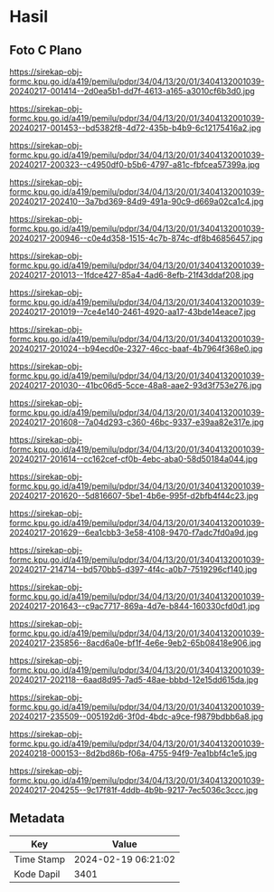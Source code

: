 # Hasil

## Foto C Plano

https://sirekap-obj-formc.kpu.go.id/a419/pemilu/pdpr/34/04/13/20/01/3404132001039-20240217-001414--2d0ea5b1-dd7f-4613-a165-a3010cf6b3d0.jpg

https://sirekap-obj-formc.kpu.go.id/a419/pemilu/pdpr/34/04/13/20/01/3404132001039-20240217-001453--bd5382f8-4d72-435b-b4b9-6c12175416a2.jpg

https://sirekap-obj-formc.kpu.go.id/a419/pemilu/pdpr/34/04/13/20/01/3404132001039-20240217-200323--c4950df0-b5b6-4797-a81c-fbfcea57399a.jpg

https://sirekap-obj-formc.kpu.go.id/a419/pemilu/pdpr/34/04/13/20/01/3404132001039-20240217-202410--3a7bd369-84d9-491a-90c9-d669a02ca1c4.jpg

https://sirekap-obj-formc.kpu.go.id/a419/pemilu/pdpr/34/04/13/20/01/3404132001039-20240217-200946--c0e4d358-1515-4c7b-874c-df8b46856457.jpg

https://sirekap-obj-formc.kpu.go.id/a419/pemilu/pdpr/34/04/13/20/01/3404132001039-20240217-201013--1fdce427-85a4-4ad6-8efb-21f43ddaf208.jpg

https://sirekap-obj-formc.kpu.go.id/a419/pemilu/pdpr/34/04/13/20/01/3404132001039-20240217-201019--7ce4e140-2461-4920-aa17-43bde14eace7.jpg

https://sirekap-obj-formc.kpu.go.id/a419/pemilu/pdpr/34/04/13/20/01/3404132001039-20240217-201024--b94ecd0e-2327-46cc-baaf-4b7964f368e0.jpg

https://sirekap-obj-formc.kpu.go.id/a419/pemilu/pdpr/34/04/13/20/01/3404132001039-20240217-201030--41bc06d5-5cce-48a8-aae2-93d3f753e276.jpg

https://sirekap-obj-formc.kpu.go.id/a419/pemilu/pdpr/34/04/13/20/01/3404132001039-20240217-201608--7a04d293-c360-46bc-9337-e39aa82e317e.jpg

https://sirekap-obj-formc.kpu.go.id/a419/pemilu/pdpr/34/04/13/20/01/3404132001039-20240217-201614--cc162cef-cf0b-4ebc-aba0-58d50184a044.jpg

https://sirekap-obj-formc.kpu.go.id/a419/pemilu/pdpr/34/04/13/20/01/3404132001039-20240217-201620--5d816607-5be1-4b6e-995f-d2bfb4f44c23.jpg

https://sirekap-obj-formc.kpu.go.id/a419/pemilu/pdpr/34/04/13/20/01/3404132001039-20240217-201629--6ea1cbb3-3e58-4108-9470-f7adc7fd0a9d.jpg

https://sirekap-obj-formc.kpu.go.id/a419/pemilu/pdpr/34/04/13/20/01/3404132001039-20240217-214714--bd570bb5-d397-4f4c-a0b7-7519296cf140.jpg

https://sirekap-obj-formc.kpu.go.id/a419/pemilu/pdpr/34/04/13/20/01/3404132001039-20240217-201643--c9ac7717-869a-4d7e-b844-160330cfd0d1.jpg

https://sirekap-obj-formc.kpu.go.id/a419/pemilu/pdpr/34/04/13/20/01/3404132001039-20240217-235856--8acd6a0e-bf1f-4e6e-9eb2-65b08418e906.jpg

https://sirekap-obj-formc.kpu.go.id/a419/pemilu/pdpr/34/04/13/20/01/3404132001039-20240217-202118--6aad8d95-7ad5-48ae-bbbd-12e15dd615da.jpg

https://sirekap-obj-formc.kpu.go.id/a419/pemilu/pdpr/34/04/13/20/01/3404132001039-20240217-235509--005192d6-3f0d-4bdc-a9ce-f9879bdbb6a8.jpg

https://sirekap-obj-formc.kpu.go.id/a419/pemilu/pdpr/34/04/13/20/01/3404132001039-20240218-000153--8d2bd86b-f06a-4755-94f9-7ea1bbf4c1e5.jpg

https://sirekap-obj-formc.kpu.go.id/a419/pemilu/pdpr/34/04/13/20/01/3404132001039-20240217-204255--9c17f81f-4ddb-4b9b-9217-7ec5036c3ccc.jpg


## Metadata

| Key        | Value               |
| ---------- | ------------------- |
| Time Stamp | 2024-02-19 06:21:02 |
| Kode Dapil | 3401                |



